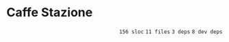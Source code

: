 # Caffe Stazione

<p align="right"><code>156 sloc</code>&nbsp;<code>11 files</code>&nbsp;<code>3 deps</code>&nbsp;<code>8 dev deps</code></p>



<br />

<!-- START doctoc -->
<!-- END doctoc -->
